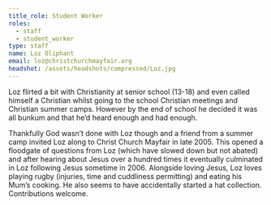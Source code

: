 ```yaml
---
title_role: Student Worker
roles:
  - staff
  - student_worker
type: staff
name: Loz Oliphant
email: loz@christchurchmayfair.org
headshot: /assets/headshots/compressed/Loz.jpg
---
```

Loz flirted a bit with Christianity at senior school (13-18) and even called himself a Christian whilst going to the school Christian meetings and Christian summer camps. However by the end of school he decided it was all bunkum and that he’d heard enough and had enough.

Thankfully God wasn’t done with Loz though and a friend from a summer camp invited Loz along to Christ Church Mayfair in late 2005. This opened a floodgate of questions from Loz (which have slowed down but not abated) and after hearing about Jesus over a hundred times it eventually culminated in Loz following Jesus sometime in 2006. Alongside loving Jesus, Loz loves playing rugby (injuries, time and cuddliness permitting) and eating his Mum’s cooking. He also seems to have accidentally started a hat collection. Contributions welcome.
